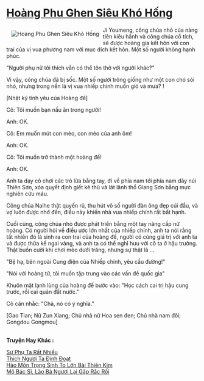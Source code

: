 <a href="https://truyentiki.com/hoang-phu-ghen-sieu-kho-hong.31835/" title="Hoàng Phu Ghen Siêu Khó Hống"><h1>Hoàng Phu Ghen Siêu Khó Hống</h1></a><div style="display:table"><img align="right" style="float: left; padding: 10px;" src="https://truyentiki.com/a/img/str/src/31835.jpg" alt="Hoàng Phu Ghen Siêu Khó Hống">Ji Youmeng, công chúa nhỏ của nàng tiên kiêu hãnh và công chúa cổ tích, sẽ được hoàng gia kết hôn với con trai của vị vua phương nam với mục đích kết hôn. Một số người không hạnh phúc. <p></p> "Người phụ nữ tôi thích vẫn có thể tôn thờ với người khác?" <p></p> Vì vậy, công chúa đã bị sốc. Một số người trông giống như một con chó sói nhỏ, nhưng trong nền là vị vua nhiếp chính muốn gió và mưa? ! <p></p> [Nhật ký tình yêu của Hoàng đế] <p></p> Cô: Tôi muốn bạn nấu ăn trong người! <p></p> Anh: OK. <p></p> Cô: Em muốn mút con mèo, con mèo của anh ôm! <p></p> Anh: OK. <p></p> Cô: Tôi muốn trở thành một hoàng đế! <p></p> Anh: OK. <p></p> Anh ta dạy cô chơi các trò lừa bằng tay, đi về phía nam tới phía nam dãy núi Thiên Sơn, xóa quyết định giết kẻ thù và lát lãnh thổ Giang Sơn bằng mực nghiên cứu máu. <p></p> Công chúa Naihe thật quyến rũ, thu hút vô số người đàn ông đẹp cúi đầu, và vợ luôn được nhớ đến, điều này khiến nhà vua nhiếp chính rất bất hạnh. <p></p> Cuối cùng, công chúa nhỏ được phát triển bằng một tay nâng cấp nữ hoàng. Có người hỏi về điều ước lớn nhất của nhiếp chính, anh ta nói rằng tất nhiên đó là sinh ra con trai của hoàng đế, người có cùng giá trị với anh ta và được thừa kế ngai vàng, và anh ta có thể nghỉ hưu với cô ta ở hậu trường. Thật buồn cười khi chơi mèo dưới trăng, nhưng sự thật là ... <p></p> "Bệ hạ, bên ngoài Cung điện của Nhiếp chính, yêu cầu đường!" <p></p> "Nói với hoàng tử, tôi muốn tập trung vào các vấn đề quốc gia" <p></p> Khuôn mặt lạnh lùng của hoàng đế bước vào: "Học cách cai trị hậu cung trước, rồi cai quản đất nước." <p></p> Cô cân nhắc: "Chà, nó có ý nghĩa." <p></p> [Gao Tian; Nữ Zun Xiang; Chủ nhà nữ Hoa sen đen; Chủ nhà nam đôi; Gongdou Gongmou]</div><p><br><b>Truyện Hay Khác :</b></p><a href="https://truyentiki.com/su-phu-ta-rat-nhieu.31834/" alt="Sư Phụ Ta Rất Nhiều">Sư Phụ Ta Rất Nhiều</a><br/><a href="https://github.com/nownovels/top500/tree/master/truyenhay/33763/" alt="Thích Ngươi Ta Định Đoạt">Thích Ngươi Ta Định Đoạt</a><br/><a href="https://github.com/nownovels/truyenhay/tree/master/truyenhay/30363/README.md" alt="Hào Môn Trọng Sinh To Lớn Bài Thiên Kim">Hào Môn Trọng Sinh To Lớn Bài Thiên Kim</a><br/><a href="https://wikitruyen.wordpress.com/2020/06/23/mo-bac-si-lao-ba-nguoi-lai-gap-rac-roi/" alt="Mộ Bác Sĩ, Lão Bà Ngươi Lại Gặp Rắc Rối">Mộ Bác Sĩ, Lão Bà Ngươi Lại Gặp Rắc Rối</a><br/>
